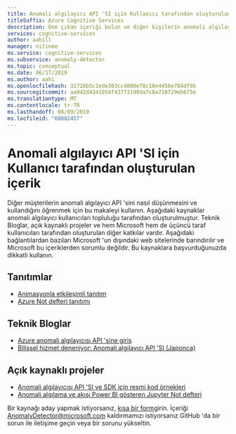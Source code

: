 ```yaml
---
title: Anomali algılayıcı API 'SI için Kullanıcı tarafından oluşturulan içerik
titleSuffix: Azure Cognitive Services
description: Öne çıkan içeriği bulun ve diğer kişilerin anomali algılayıcı API 'sini kullanma hakkında bilgi edinin.
services: cognitive-services
author: aahill
manager: nitinme
ms.service: cognitive-services
ms.subservice: anomaly-detector
ms.topic: conceptual
ms.date: 06/17/2019
ms.author: aahi
ms.openlocfilehash: 32728b5c1ede303cc4000ef8c10e4456e784df9b
ms.sourcegitcommit: aa042d4341054f437f3190da7c8a718729eb675e
ms.translationtype: MT
ms.contentlocale: tr-TR
ms.lasthandoff: 08/09/2019
ms.locfileid: "68882457"
---
```

# <a name="featured-user-generated-content-for-the-anomaly-detector-api"></a>Anomali algılayıcı API 'SI için Kullanıcı tarafından oluşturulan içerik

Diğer müşterilerin anomali algılayıcı API 'sini nasıl düşünmesini ve kullandığını öğrenmek için bu makaleyi kullanın. Aşağıdaki kaynaklar anomali algılayıcı kullanıcıları topluluğu tarafından oluşturulmuştur. Teknik Bloglar, açık kaynaklı projeler ve hem Microsoft hem de üçüncü taraf kullanıcıları tarafından oluşturulan diğer katkılar vardır. Aşağıdaki bağlantılardan bazıları Microsoft 'un dışındaki web sitelerinde barındırılır ve Microsoft bu içeriklerden sorumlu değildir. Bu kaynaklara başvurduğunuzda dikkatli kullanın.

## <a name="demos"></a>Tanıtımlar

* [Animasyonla etkileşimli tanıtım](https://aka.ms/adDemo)
* [Azure Not defteri tanıtımı](https://aka.ms/adNotebook)

## <a name="technical-blogs"></a>Teknik Bloglar

* [Azure anomali algılayıcısı API 'sine giriş](https://techcommunity.microsoft.com/t5/AI-Customer-Engineering-Team/Introducing-Azure-Anomaly-Detector-API/ba-p/490162)
* [Bilişsel hizmet deneniyor: Anomali algılayıcı API 'SI (Japonca)](https://azure-recipe.kc-cloud.jp/2019/04/cognitive-service-anomaly-detector-api/)

## <a name="open-source-projects"></a>Açık kaynaklı projeler

* [Anomali algılayıcısı API 'SI ve SDK için resmi kod örnekleri](https://github.com/Azure-Samples/AnomalyDetector)
* [Anomali algılama ve akışı Power BI gösteren Jupyter Not defteri](https://github.com/marvinbuss/MS-AnomalyFinder)

Bir kaynağı aday yapmak istiyorsanız, [kısa bir form](https://forms.office.com/Pages/ResponsePage.aspx?id=v4j5cvGGr0GRqy180BHbRxSkyhztUNZCtaivu8nmhd1UMENTMEJWTkRORkRGQUtGQzlWQ1dSV1JLTS4u)girin.
İçeriği AnomalyDetector@microsoft.com kaldırmamızı istiyorsanız GitHub 'da bir sorun ile iletişime geçin veya bir sorunu yükseltin.

